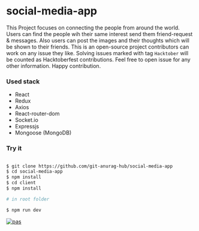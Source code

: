 # social-media-app

This Project focuses on connecting the people from around the world. Users can find the people wih their same interest send them friend-request & messages. Also users can post the images and their thoughts which will be shown to their friends. This is an open-source project contributors can work on any issue they like. Solving issues marked with tag `Hacktober` will be counted as Hacktoberfest contributions. Feel free to open issue for any other information.
Happy contribution.

### Used stack 

- React
- Redux
- Axios
- React-router-dom
- Socket.io
- Expressjs
- Mongoose (MongoDB)

### Try it

```sh

$ git clone https://github.com/git-anurag-hub/social-media-app
$ cd social-media-app
$ npm install
$ cd client
$ npm install

# in root folder 

$ npm run dev

```
[![pas](https://img.shields.io/static/v1?&message=ProgressiveApp.Store&color=74b9ff&style=flat&label=Follow%20Social%20Apes%20at)](https://progressiveapp.store/pwa/Social-Apes)
